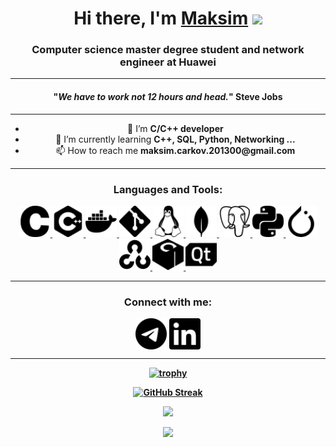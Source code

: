 <!---
s1Sharp/s1Sharp is a ✨ special ✨ repository because its `README.md` (this file) appears on your GitHub profile.
You can click the Preview link to take a look at your changes.
--->

<h1 align="center">Hi there, I'm <a href="https://www.linkedin.com/in/s1sharp" target="_blank">Maksim</a>
<img src="https://github.com/blackcater/blackcater/raw/main/images/Hi.gif" height="32"/></h1>
<h3 align="center">Computer science master degree student and network engineer at Huawei</h3>


<hr>
<!-- MAIN PHRASE SECTION -->
<span align="center">
  <span>
    <h4 align="center">"<em>We have to work not 12 hours and head.</em>"
      <span align="center">Steve Jobs</h4>
</span>

<!-- ABOUT YOU -->
<hr>
  <ul>
    <li>🔭 I’m <strong>C/C++ developer</strong></li>
    <li>🌱 I’m currently learning <strong>С++, SQL, Python, Networking ...</strong></li>
    <li>📫 How to reach me <strong>maksim.carkov.201300@gmail.com<strong></li>
  </ul>

<!-- LANGUAGES AND TOOLS -->
<hr>
<h3 align="center">Languages and Tools:</h3>
<p align="center">
  <a href="https://www.cprogramming.com/" target="_blank"> <img src="images/white/c.svg" alt="c" width="50" height="50"/> </a>
  <a href="https://isocpp.org/" target="_blank"> <img src="images/white/cplusplus.svg" alt="cplusplus" width="50" height="50"/> </a>
  <a href="https://www.docker.com/" target="_blank"> <img src="images/white/docker.svg" alt="docker" width="50" height="50"/> </a>
  <a href="https://git-scm.com/" target="_blank"> <img src="images/white/git.svg" alt="git" width="50" height="50"/> </a>
  <a href="https://www.linux.org/" target="_blank"> <img src="images/white/linux.svg" alt="linux" width="50" height="50"/> </a>
  <a href="https://www.mongodb.com/" target="_blank"> <img src="images/white/mongodb.svg" alt="mongodb" width="50" height="50"/> </a>
  <a href="https://www.postgresql.org" target="_blank"> <img src="images/white/postgresql.svg" alt="postgresql" width="50" height="50"/> </a>
  <a href="https://www.python.org" target="_blank"> <img src="images/white/python.svg" alt="python" width="50" height="50"/> </a>
  <a href="https://pytorch.org/" target="_blank"> <img src="images/white/pytorch.svg" alt="pytorch" width="50" height="50"/> </a>
  <a href="https://opencv.org/" target="_blank"> <img src="images/white/opencv.svg" alt="opencv" width="50" height="50"/> </a>
  <a href="https://conan.io/" target="_blank"> <img src="images/white/conan.svg" alt="conan" width="50" height="50"/> </a>
  <a href="https://www.qt.io/" target="_blank"> <img src="images/white/qt.svg" alt="qt" width="50" height="50"/> </a>
</p>

<!-- CONNECTION -->
<hr>      
<h3 align="center">Connect with me:</h3>
<p align="center">
  <a href="https://t.me/s1Sharp" target="blank"><img align="center" src="images/telegram.svg" alt="Tsarkov Maksim" height="50" width="50" /></a>
  <a href="https://www.linkedin.com/in/s1sharp" target="blank"><img align="center" src="images/linkedin.svg" alt="Tsarkov Maksim" height="50" width="50" /></a>
</p>

<!-- Statistics -->
<hr>

[![trophy](https://github-profile-trophy.vercel.app/?username=s1Sharp)](https://github.com/s1Sharp/github-profile-trophy)

[![GitHub Streak](https://github-readme-streak-stats.herokuapp.com/?user=s1Sharp)](https://git.io/streak-stats)

<!-- Карточка профиля: -->
![](https://github-profile-summary-cards.vercel.app/api/cards/profile-details?username=s1Sharp&theme=solarized_dark)

<!-- Статистика языков в репозиториях: -->
![](https://github-profile-summary-cards.vercel.app/api/cards/repos-per-language?username=s1Sharp&theme=solarized_dark)
